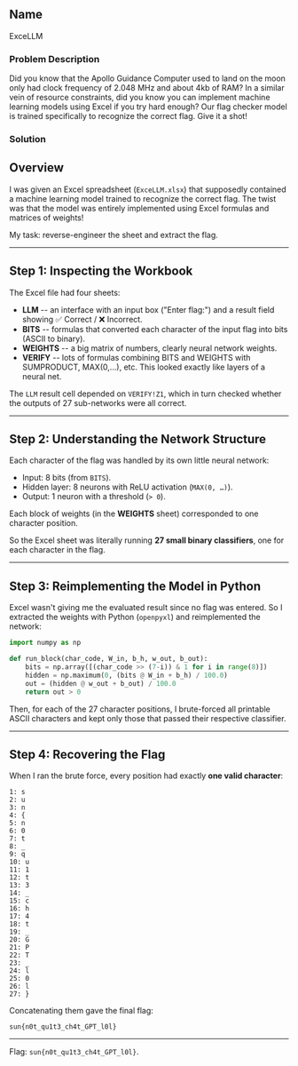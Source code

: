 ## Name
ExceLLM

### Problem Description
Did you know that the Apollo Guidance Computer used to land on the moon only had clock frequency of 2.048 MHz and about 4kb of RAM? In a similar vein of resource constraints, did you know you can implement machine learning models using Excel if you try hard enough? Our flag checker model is trained specifically to recognize the correct flag. Give it a shot!

### Solution
## Overview

I was given an Excel spreadsheet (`ExceLLM.xlsx`) that supposedly
contained a machine learning model trained to recognize the correct
flag. The twist was that the model was entirely implemented using Excel
formulas and matrices of weights!

My task: reverse-engineer the sheet and extract the flag.

------------------------------------------------------------------------

## Step 1: Inspecting the Workbook

The Excel file had four sheets:

-   **LLM** -- an interface with an input box ("Enter flag:") and a
    result field showing ✅ Correct / ❌ Incorrect.
-   **BITS** -- formulas that converted each character of the input flag
    into bits (ASCII to binary).
-   **WEIGHTS** -- a big matrix of numbers, clearly neural network
    weights.
-   **VERIFY** -- lots of formulas combining BITS and WEIGHTS with
    SUMPRODUCT, MAX(0,...), etc. This looked exactly like layers of a
    neural net.

The `LLM` result cell depended on `VERIFY!Z1`, which in turn checked
whether the outputs of 27 sub-networks were all correct.

------------------------------------------------------------------------

## Step 2: Understanding the Network Structure

Each character of the flag was handled by its own little neural network:

-   Input: 8 bits (from `BITS`).
-   Hidden layer: 8 neurons with ReLU activation (`MAX(0, …)`).
-   Output: 1 neuron with a threshold (`> 0`).

Each block of weights (in the **WEIGHTS** sheet) corresponded to one
character position.

So the Excel sheet was literally running **27 small binary
classifiers**, one for each character in the flag.

------------------------------------------------------------------------

## Step 3: Reimplementing the Model in Python

Excel wasn't giving me the evaluated result since no flag was entered.
So I extracted the weights with Python (`openpyxl`) and reimplemented
the network:

``` python
import numpy as np

def run_block(char_code, W_in, b_h, w_out, b_out):
    bits = np.array([(char_code >> (7-i)) & 1 for i in range(8)])
    hidden = np.maximum(0, (bits @ W_in + b_h) / 100.0)
    out = (hidden @ w_out + b_out) / 100.0
    return out > 0
```

Then, for each of the 27 character positions, I brute-forced all
printable ASCII characters and kept only those that passed their
respective classifier.

------------------------------------------------------------------------

## Step 4: Recovering the Flag

When I ran the brute force, every position had exactly **one valid
character**:

    1: s
    2: u
    3: n
    4: {
    5: n
    6: 0
    7: t
    8: _
    9: q
    10: u
    11: 1
    12: t
    13: 3
    14: _
    15: c
    16: h
    17: 4
    18: t
    19: _
    20: G
    21: P
    22: T
    23: _
    24: l
    25: 0
    26: l
    27: }

Concatenating them gave the final flag:

    sun{n0t_qu1t3_ch4t_GPT_l0l}

------------------------------------------------------------------------

Flag: `sun{n0t_qu1t3_ch4t_GPT_l0l}`.
